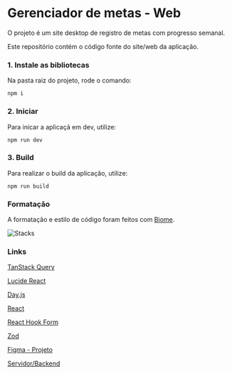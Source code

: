 # Gerenciador de metas - Web

O projeto é um site desktop de registro de metas com progresso semanal.

Este repositório contém o código fonte do site/web da aplicação.

### 1. Instale as bibliotecas
Na pasta raiz do projeto, rode o comando:
```
npm i
```

### 2. Iniciar 
Para inicar a aplicaçã em dev, utilize:
```
npm run dev
```

### 3. Build 
Para realizar o build da aplicação, utilize:
```
npm run build
```

### Formatação
A formatação e estilo de código foram feitos com [Biome](https://biomejs.dev/pt-br/).

![Stacks](https://skillicons.dev/icons?i=react,tailwind,ts,git,github&theme=dark)


### Links
[TanStack Query](https://tanstack.com/query/latest)

[Lucide React ](https://lucide.dev/guide/packages/lucide-react)

[Day.js](https://day.js.org/)

[React](https://react.dev/)

[React Hook Form](https://react-hook-form.com/)

[Zod](https://zod.dev/)

[Figma - Projeto](https://www.figma.com/design/RKkxHEWy634ZEYBzjZEU1n/NLW-Pocket-JS-%E2%80%A2-in.orbit-(Community)?node-id=83-5&node-type=frame&t=Uev1mlGRsv4wZfif-0)

[Servidor/Backend](https://github.com/eliveltonlima999/goal-manager-server)

